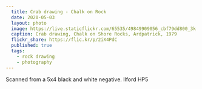 ```yaml
---
  title: Crab drawing - Chalk on Rock
  date: 2020-05-03
  layout: photo
  image: https://live.staticflickr.com/65535/49849909056_cbf79dd800_3k.jpg
  caption: Crab drawing, Chalk on Shore Rocks, Ardpatrick, 1979
  flickr_share: https://flic.kr/p/2iX4PdC
  published: true
  tags:
    - rock drawing
    - photography
---
```


Scanned from a 5x4 black and white negative. Ilford HP5
